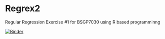 # Regrex2
Regular Regression Exercise #1 for BSGP7030 using R based programminng

[![Binder](https://mybinder.org/badge_logo.svg)](https://mybinder.org/v2/gh/Ellyssa-Sherman/regrex2_R.git/HEAD)
